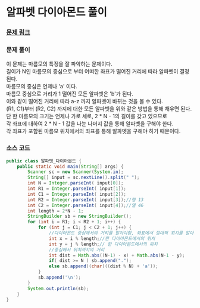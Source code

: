 # 알파벳 다이아몬드 풀이
### [문제 링크](https://www.acmicpc.net/problem/1262)
### 문제 풀이
이 문제는 마름모의 특징을 잘 파악하는 문제이다. </br>
길이가 N인 마름모의 중심으로 부터 어떠한 좌표가 떨어진 거리에 따라 알파벳이 결정된다. </br>
마름모의 중심은 언제나 'a' 이다. </br>
마름모 중심으로 거리가 1 떨어진 모든 알파벳은 'b'가 된다. </br>
이와 같이 떨어진 거리에 따라 a-z 까지 알파벳이 바뀌는 것을 볼 수 있다. </br>
(R1, C1)부터 (R2, C2) 까지에 대한 모든 알파벳을 위와 같은 방법을 통해 채우면 된다.</br>
단 한 마름모의 크기는 언제나 가로 세로, 2 * N - 1의 길이를 갖고 있으므로  </br>
각 좌표에 대하여 2 * N - 1 값을 나눈 나머지 값을 통해 알파벳을 구해야 한다.  </br>
각 좌표가 포함된 마름모 위치에서의 좌표를 통해 알파벳을 구해야 하기 때문이다.  </br>


### 소스 코드
```java
public class 알파벳_다이아몬드 {
    public static void main(String[] args) {
        Scanner sc = new Scanner(System.in);
        String[] input = sc.nextLine().split(" ");
        int N = Integer.parseInt( input[0]);
        int R1 = Integer.parseInt( input[1]);
        int C1 = Integer.parseInt( input[2]);
        int R2 = Integer.parseInt( input[3]);//행 13
        int C2 = Integer.parseInt( input[4]);//열 46
        int length = 2*N - 1;
        StringBuilder sb = new StringBuilder();
        for (int i = R1; i < R2 + 1; i++) {
            for (int j = C1; j < C2 + 1; j++) {
                //다이아몬드 중심에서의 거리를 알아야함, 좌표에서 절대적 위치를 알아야함
                int x = i % length;//한 다이아몬드에서의 위치
                int y = j % length;// 한 다이아몬드에서의 위치
                //중심에서 위치까지의 거리
                int dist = Math.abs((N-1) - x) + Math.abs(N-1 - y);
                if( dist >= N ) sb.append(".");
                else sb.append((char)((dist % N) + 'a'));
            }
            sb.append('\n');
        }
        System.out.println(sb);
    }
}

```